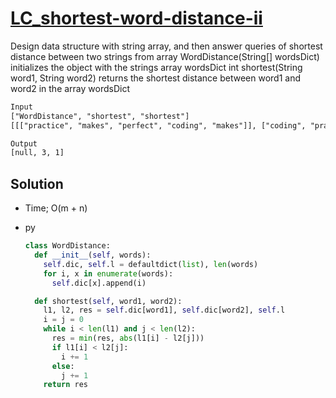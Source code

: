 # [LC_shortest-word-distance-ii](https://leetcode.com/problems/shortest-word-distance-ii)

Design data structure with string array, and then answer queries of shortest distance between two strings from array
  WordDistance(String[] wordsDict) initializes the object with the strings array wordsDict
  int shortest(String word1, String word2) returns the shortest distance between word1 and word2 in the array wordsDict

```txt
Input
["WordDistance", "shortest", "shortest"]
[[["practice", "makes", "perfect", "coding", "makes"]], ["coding", "practice"], ["makes", "coding"]]

Output
[null, 3, 1]
```

## Solution

* Time; O(m + n)

* py

  ```py
  class WordDistance:
    def __init__(self, words):
      self.dic, self.l = defaultdict(list), len(words)
      for i, x in enumerate(words):
        self.dic[x].append(i)

    def shortest(self, word1, word2):
      l1, l2, res = self.dic[word1], self.dic[word2], self.l
      i = j = 0
      while i < len(l1) and j < len(l2):
        res = min(res, abs(l1[i] - l2[j]))
        if l1[i] < l2[j]:
          i += 1
        else:
          j += 1
      return res
  ```
